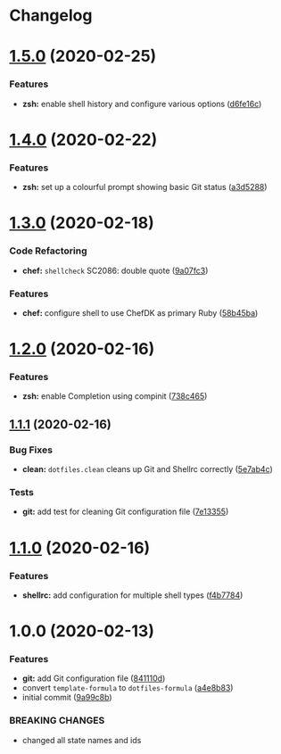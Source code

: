 # Changelog

# [1.5.0](https://github.com/dafyddj/dotfiles-formula/compare/v1.4.0...v1.5.0) (2020-02-25)


### Features

* **zsh:** enable shell history and configure various options ([d6fe16c](https://github.com/dafyddj/dotfiles-formula/commit/d6fe16cecf3d9ec5bb1b03baddd96291d27e6064))

# [1.4.0](https://github.com/dafyddj/dotfiles-formula/compare/v1.3.0...v1.4.0) (2020-02-22)


### Features

* **zsh:** set up a colourful prompt showing basic Git status ([a3d5288](https://github.com/dafyddj/dotfiles-formula/commit/a3d528804e6e98b37f649e3a4531a0924a1df85e))

# [1.3.0](https://github.com/dafyddj/dotfiles-formula/compare/v1.2.0...v1.3.0) (2020-02-18)


### Code Refactoring

* **chef:** `shellcheck` SC2086: double quote ([9a07fc3](https://github.com/dafyddj/dotfiles-formula/commit/9a07fc3f9bf2847955b58370d63ed8bb0d36f6c7))


### Features

* **chef:** configure shell to use ChefDK as primary Ruby ([58b45ba](https://github.com/dafyddj/dotfiles-formula/commit/58b45ba64cfe77cbca435d316ec48199dfeb25f6))

# [1.2.0](https://github.com/dafyddj/dotfiles-formula/compare/v1.1.1...v1.2.0) (2020-02-16)


### Features

* **zsh:** enable Completion using compinit ([738c465](https://github.com/dafyddj/dotfiles-formula/commit/738c465560c3c6ab3f09a81b82cde02b0ee04cd1))

## [1.1.1](https://github.com/dafyddj/dotfiles-formula/compare/v1.1.0...v1.1.1) (2020-02-16)


### Bug Fixes

* **clean:** `dotfiles.clean` cleans up Git and Shellrc correctly ([5e7ab4c](https://github.com/dafyddj/dotfiles-formula/commit/5e7ab4c093e4db9aa6d02740781c7c131d48eb3d))


### Tests

* **git:** add test for cleaning Git configuration file ([7e13355](https://github.com/dafyddj/dotfiles-formula/commit/7e133558ee817bc554686dc10f1c491962adef30))

# [1.1.0](https://github.com/dafyddj/dotfiles-formula/compare/v1.0.0...v1.1.0) (2020-02-16)


### Features

* **shellrc:** add configuration for multiple shell types ([f4b7784](https://github.com/dafyddj/dotfiles-formula/commit/f4b77840f66730dd504213d7aa0cd9fed02ebaff))

# 1.0.0 (2020-02-13)


### Features

* **git:** add Git configuration file ([841110d](https://github.com/dafyddj/dotfiles-formula/commit/841110dc7da76d2bcd011a50b2909a0e9b1c4162))
* convert `template-formula` to `dotfiles-formula` ([a4e8b83](https://github.com/dafyddj/dotfiles-formula/commit/a4e8b8344d410f036b452d1bcf2d466174af6fad))
* initial commit ([9a99c8b](https://github.com/dafyddj/dotfiles-formula/commit/9a99c8b1c23897bcbe2097df3fae8d04647aa801))


### BREAKING CHANGES

* changed all state names and ids
